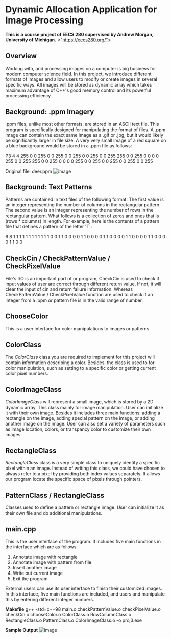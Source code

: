 # Dynamic Allocation Application for Image Processing
**This is a course project of EECS 280 supervised by Andrew Morgan, University of Michigan.**
<"https://eecs280.org/">

## Overview
Working with, and processing images on a computer is big business for modern computer science field. In this project, we introduce different formats of images and allow users to modify or create images in several specific ways. All images will be stored as dynamic array which takes maximum advantage of C++'s good memory control and its powerful processing efficiency.

## Background: .ppm Imagery
.ppm files, unlike most other formats, are stored in an ASCII text file. This program is specifically designed for manipulating the format of files. A .ppm image can contain the exact same image as a .gif or .jpg, but it would likely be significantly larger in file size. A very very small image of a red square on a blue background would be stored in a .ppm file as follows:

P3
4 4
255
0 0 255 0 0 255 0 0 255 0 0 255
0 0 255 255 0 0 255 0 0 0 0 255
0 0 255 255 0 0 255 0 0 0 0 255
0 0 255 0 0 255 0 0 255 0 0 255

Original file: deer.ppm
![image](https://github.com/show0117/Dynamic_Allocation_Application_for_Image_Processing/blob/main/deer.jpg)

## Background: Text Patterns
Patterns are contained in text files of the following format: The first value is an integer representing the number of columns in the rectangular pattern. The second value is an integer representing the number of rows in the rectangular pattern. What follows is a collection of zeros and ones that is (rows * columns) in length. For example, here is the contents of a pattern file that defines a pattern of the letter 'T':

6 8
1 1 1 1 1 1
1 1 1 1 1 1
0 0 1 1 0 0
0 0 1 1 0 0
0 0 1 1 0 0
0 0 1 1 0 0
0 0 1 1 0 0
0 0 1 1 0 0

## CheckCin / CheckPatternValue / CheckPixelValue
File's I/O is an important part of or program, CheckCin is used to check if input values of user are correct through different return value. If not, it will clear the input of cin and return failure information. Whereas CheckPatternValue / CheckPixelValue function are used to check if an integer from a .ppm or pattern file is in the valid range of number. 

## ChooseColor
This is a user interface for color manipulations to images or patterns.

## ColorClass
The *ColorClass* class you are required to implement for this project will contain information describing a color. Besides, the class is used to for color manipulation, such as setting to a specific color or getting current color pixel numbers. 

## ColorImageClass
*ColorImageClass* will represent a small image, which is stored by a 2D dynamic array. This class mainly for image manipulation. User can initialize it with their own image. Besides it includes three main functions: adding a rectangle on the image, adding special pattern on the image, or adding another image on the image. User can also set a variety of parameters such as image location, colors, or transpancy color to customize their own images.

## RectangleClass
*RectangleClass* class is a very simple class to uniquely identify a specific pixel within an image. Instead of writing this class, we could have chosen to always refer to a pixel by providing both index values separately. It allows our program locate the specific space of pixels through pointers. 

## PatternClass / RectangleClass
Classes used to define a pattern or rectangle image. User can initialize it as their own file and do additional manipulations. 

## main.cpp
This is the user interface of the program. It includes five main functions in the interface which are as follows:

1. Annotate image with rectangle
2. Annotate image with pattern from file
3. Insert another image
4. Write out current image
5. Exit the program

External users can use its user interface to finish their customized images. In this interface, five main functions are included, and users and manipulate this by entering different integer numbers.

**Makefile**
g++ -std=c++98 main.o checkPatternValue.o checkPixelValue.o checkCin.o chooseColor.o ColorClass.o RowColumnClass.o RectangleClass.o PatternClass.o ColorImageClass.o -o proj3.exe

**Sample Output**
![image](https://github.com/show0117/Dynamic_Allocation_Application_for_Image_Processing/blob/main/new5.jpg)